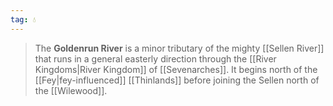 ```yaml
---
tag: 💧
---
```

> The **Goldenrun River** is a minor tributary of the mighty [[Sellen River]] that runs in a general easterly direction through the [[River Kingdoms|River Kingdom]] of [[Sevenarches]]. It begins north of the [[Fey|fey-influenced]] [[Thinlands]] before joining the Sellen north of the [[Wilewood]].







